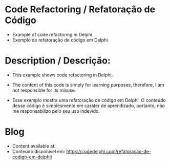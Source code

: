 # Code Refactoring / Refatoração de Código
- Example of code refactoring in Delphi
- Exemplo de refatoração de código em Delphi

# Description / Descrição:
- This example shows code refactoring in Delphi.
- The content of this code is simply for learning purposes, therefore, I am not responsible for its misuse.

- Esse exemplo mostra uma refatoração de código em Delphi.
O conteúdo desse código é simplesmente em caráter de aprendizado, portanto, não me responsabilizo pelo seu uso indevido.

# Blog
- Content available at:
- Conteúdo disponível em:
  https://codedelphi.com/refatoracao-de-codigo-em-delphi/
  
